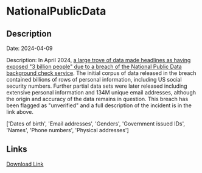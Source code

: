 # NationalPublicData

## Description

Date: 2024-04-09

Description:
In April 2024, <a href="https://www.troyhunt.com/inside-the-3-billion-people-national-public-data-breach" target="_blank" rel="noopener">a large trove of data made headlines as having exposed &quot;3 billion people&quot; due to a breach of the National Public Data background check service</a>. The initial corpus of data released in the breach contained billions of rows of personal information, including US social security numbers. Further partial data sets were later released including extensive personal information and 134M unique email addresses, although the origin and accuracy of the data remains in question. This breach has been flagged as &quot;unverified&quot; and a full description of the incident is in the link above.


['Dates of birth', 'Email addresses', 'Genders', 'Government issued IDs', 'Names', 'Phone numbers', 'Physical addresses']

## Links

[Download Link](https://link-to.net/1229997/337.85831456685366/dynamic/?r=aHR0cHM6Ly93d3cubWVkaWFmaXJlLmNvbS92aWV3L256eVBrbFhINTNvVXhKRi8vZmlsZQ==)